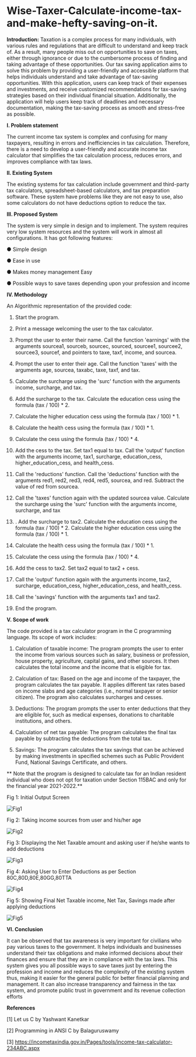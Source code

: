 # Wise-Taxer-Calculate-income-tax-and-make-hefty-saving-on-it.

**Introduction:**
Taxation is a complex process for many individuals, with various rules and regulations that are difficult to understand and keep track of. As a result, many people miss out on opportunities to save on taxes, either through ignorance or due to the cumbersome process of finding and taking advantage of these opportunities. Our tax saving application aims to solve this problem by providing a user-friendly and accessible platform that helps individuals understand and take advantage of tax-saving opportunities. With this application, users can keep track of their expenses and investments, and receive customized recommendations for tax-saving strategies based on their individual financial situation. Additionally, the application will help users keep track of deadlines and necessary documentation, making the tax-saving process as smooth and stress-free as possible.

**I. Problem statement**

The current income tax system is complex and confusing for many taxpayers, resulting in errors and inefficiencies in tax calculation. Therefore, there is a need to develop a user-friendly and accurate income tax calculator that simplifies the tax calculation process, reduces errors, and improves compliance with tax laws.

**II. Existing System**

The existing systems for tax calculation include government and third-party tax calculators, spreadsheet-based calculators, and tax preparation software. These system have problems like they are not easy to use, also some calculators do not have deductions option to reduce the tax.

**III. Proposed System**

 The system is very simple in design and to implement. The system requires very low system resources and the system will work in almost all configurations. It has got following features: 
 
●	Simple design

●	Ease in use

●	Makes money management Easy

●	Possible ways to save taxes depending upon your profession and income

**IV. Methodology**

An Algorithmic representation of the provided code:

1.	Start the program. 

2.	Print a message welcoming the user to the tax calculator.

3.	Prompt the user to enter their name. Call the function 'earnings' with the arguments sourcea1, sourceb, sourcec, sourced, sourcee1, sourcee2, sourcee3, sourcef, and pointers to taxe, taxf, income, and sourcea.

4.	 Prompt the user to enter their age. Call the function 'taxes' with the arguments age, sourcea, taxabc, taxe, taxf, and tax.

5.	 Calculate the surcharge using the 'surc' function with the arguments income, surcharge, and tax. 

6.	Add the surcharge to the tax. Calculate the education cess using the formula (tax / 100) * 2.

7.	 Calculate the higher education cess using the formula (tax / 100) * 1. 

8.	Calculate the health cess using the formula (tax / 100) * 1. 

9.	Calculate the cess using the formula (tax / 100) * 4.

10.	 Add the cess to the tax. Set tax1 equal to tax. Call the 'output' function with the arguments income, tax1, surcharge, education_cess, higher_education_cess, and health_cess. 

11.	Call the 'reductions' function. Call the 'deductions' function with the arguments red1, red2, red3, red4, red5, sourcea, and red. Subtract the value of red from sourcea. 

12.	Call the 'taxes' function again with the updated sourcea value. Calculate the surcharge using the 'surc' function with the arguments income, surcharge, and tax

13.	. Add the surcharge to tax2. Calculate the education cess using the formula (tax / 100) * 2. Calculate the higher education cess using the formula (tax / 100) * 1. 

14.	Calculate the health cess using the formula (tax / 100) * 1. 

15.	Calculate the cess using the formula (tax / 100) * 4. 

16.	Add the cess to tax2. Set tax2 equal to tax2 + cess. 

17.	Call the 'output' function again with the arguments income, tax2, surcharge, education_cess, higher_education_cess, and health_cess. 

18.	Call the 'savings' function with the arguments tax1 and tax2.

19.	 End the program. 

**V. Scope of work**

The code provided is a tax calculator program in the C programming language. Its scope of work includes: 

1.	Calculation of taxable income: The program prompts the user to enter the income from various sources such as salary, business or profession, house property, agriculture, capital gains, and other sources. It then calculates the total income and the income that is eligible for tax. 

2.	Calculation of tax: Based on the age and income of the taxpayer, the program calculates the tax payable. It applies different tax rates based on income slabs and age categories (i.e., normal taxpayer or senior citizen). The program also calculates surcharges and cesses. 

3.	Deductions: The program prompts the user to enter deductions that they are eligible for, such as medical expenses, donations to charitable institutions, and others. 

4.	Calculation of net tax payable: The program calculates the final tax payable by subtracting the deductions from the total tax. 

5.	Savings: The program calculates the tax savings that can be achieved by making investments in specified schemes such as Public Provident Fund, National Savings Certificate, and others. 

** Note that the program is designed to calculate tax for an Indian resident individual who does not opt for taxation under Section 115BAC and only for the financial year 2021-2022.**

Fig 1: Initial Output Screen

![Fig1](https://github.com/user-attachments/assets/6b1faf67-5bc7-4ea7-9012-fd22b86e442c)
 
Fig 2: Taking income sources from user and his/her age

![Fig2](https://github.com/user-attachments/assets/1bb451bd-4ce7-4472-b4b4-d60f5c5a29ad)

Fig 3: Displaying the Net Taxable amount and asking user if he/she wants to add deductions

![Fig3](https://github.com/user-attachments/assets/503904d8-54dc-4e9b-94f6-f0a0cf67e7af)
 
Fig 4: Asking User to Enter Deductions as per Section 80C,80D,80E,80GG,80TTA

![Fig4](https://github.com/user-attachments/assets/91bf7aa0-afa5-44ba-8cae-d16cc1f916fa)
 
Fig 5: Showing Final Net Taxable income, Net Tax, Savings made after applying deductions

![Fig5](https://github.com/user-attachments/assets/4f1f0c43-f8e7-44aa-b538-eb8ddab8d879)

**VI. Conclusion**

It can be observed that tax awareness is very important for civilians who pay various taxes to the government. It helps individuals and businesses understand their tax obligations and make informed decisions about their finances and ensure that they are in compliance with the tax laws. This system gives you all possible ways to save taxes just by entering the profession and income and reduces the complexity of the existing system thus, making it easier for the general public for better financial planning and management.  It can also increase transparency and fairness in the tax system, and promote public trust in government and its revenue collection efforts

**References**

[1]  Let us C by Yashwant Kanetkar 

[2]  Programming in ANSI C by Balaguruswamy 

[3] https://incometaxindia.gov.in/Pages/tools/income-tax-calculator-234ABC.aspx











